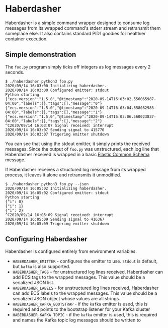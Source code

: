 # Haberdasher

Haberdasher is a simple command wrapper designed to consume log messages from
its wrapped command's stderr stream and retransmit them someplace else. It also
contains standard PID1 goodies for healthier container execution.

## Simple demonstration

The `foo.py` program simply ticks off integers as log messages every 2 seconds.

    $ ./haberdasher python3 foo.py
    2020/09/14 16:03:00 Initializing haberdasher.
    2020/09/14 16:03:00 Configured emitter: stdout
    Python starting
    {"ecs.version":"1.5.0","@timestamp":"2020-09-14T16:03:02.556065987-04:00","labels":{},"tags":[],"message":"0"}
    {"ecs.version":"1.5.0","@timestamp":"2020-09-14T16:03:04.558082983-04:00","labels":{},"tags":[],"message":"1"}
    {"ecs.version":"1.5.0","@timestamp":"2020-09-14T16:03:06.560023837-04:00","labels":{},"tags":[],"message":"2"}
    ^C2020/09/14 16:03:07 Signal received: interrupt
    2020/09/14 16:03:07 Sending signal to 415770
    2020/09/14 16:03:07 Trigering emitter shutdown

You can see that using the stdout emitter, it simply prints the received messages.
Since the output of `foo.py` was unstructured, each log line that Haberdasher
received is wrapped in a basic [Elastic Common Schema](https://www.elastic.co/guide/en/ecs/current/index.html)
message.

If Haberdasher receives a structured log message from its wrapped process, it
leaves it alone and retransmits it unmodified.

    $ ./haberdasher python3 foo.py --json
    2020/09/14 16:05:02 Initializing haberdasher.
    2020/09/14 16:05:02 Configured emitter: stdout
    Python starting
    {"i": 0}
    {"i": 1}
    {"i": 2}
    ^C2020/09/14 16:05:09 Signal received: interrupt
    2020/09/14 16:05:09 Sending signal to 416367
    2020/09/14 16:05:09 Trigering emitter shutdown

## Configuring Haberdasher

Haberdasher is configured entirely from environment variables.

* `HABERDASHER_EMITTER` - configures the emitter to use. `stdout` is default,
  but `kafka` is also supported.
* `HABERDASHER_TAGS` - for unstructured log lines received, Haberdasher can add
  ECS tags to the wrapped messages. This value should be a serialized JSON list.
* `HABERDASHER_LABELS` - for unstructured log lines received, Haberdasher can
  add ECS labels to the wrapped messages. This value should be a serialized
  JSON object whose values are all strings.
* `HABERDASHER_KAFKA_BOOTSTRAP` - if the `kafka` emitter is used, this is
  required and points to the bootstrap listener for your Kafka cluster
* `HABERDASHER_KAFKA_TOPIC` - if the `kafka` emitter is used, this is required
  and names the Kafka topic log messages should be written to

